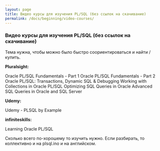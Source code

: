 ```yaml
---
layout: page
title: Видео курсы для изучения PL/SQL (без ссылок на скачивание)
permalink: /docs/beginning/video-courses/
---
```


### Видео курсы для изучения PL/SQL (без ссылок на скачивание)

Тема нужна, чтобы можно было быстро соориентироваться и найти / купить.


**Pluralsight:**

Oracle PL/SQL Fundamentals - Part 1
Oracle PL/SQL Fundamentals - Part 2
Oracle PL/SQL: Transactions, Dynamic SQL & Debugging
Working with Collections in Oracle PL/SQL
Optimizing SQL Queries in Oracle
Advanced SQL Queries in Oracle and SQL Server

**Udemy:**

Udemy - PLSQL by Example

**infiniteskills:**

Learning Oracle PL/SQL


Сколько всего по-хорошему то изучить нужно.
Если разбирать, то коллективно и на plsql.ino и на английском.
